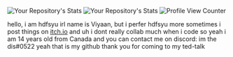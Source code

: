 ![Your Repository's Stats](https://github-readme-stats.vercel.app/api?username=hdfsyu&show_icons=true)
![Your Repository's Stats](https://github-readme-stats.vercel.app/api/top-langs/?username=hdfsyu&theme=blue-green)
![Profile View Counter](https://komarev.com/ghpvc/?username=hdfsyu)

hello, i am hdfsyu irl name is Viyaan, but i perfer hdfsyu more
sometimes i post things on [itch.io](https://hdfsyu.itch.io)
and uh i dont really collab much when i code so yeah
i am 14 years old from Canada and you can contact me on discord: im the dis#0522
yeah that is my github thank you for coming to my ted-talk
